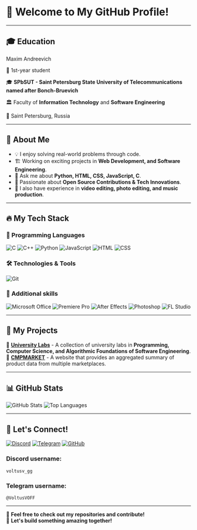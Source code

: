 # 🚀 Welcome to My GitHub Profile!

---

## 🎓 Education

Maxim Andreevich

📅 1st-year student  

🎓 **SPbSUT - Saint Petersburg State University of Telecommunications named after Bonch-Bruevich**  

🏛  Faculty of **Information Technology** and **Software Engineering**  

📍 Saint Petersburg, Russia

---

## 📌 About Me
- 💡 I enjoy solving real-world problems through code.
- 🏗️ Working on exciting projects in **Web Development, and Software Engineering**.
- 💬 Ask me about **Python, HTML, CSS, JavaScript, C**.
- 🎯 Passionate about **Open Source Contributions & Tech Innovations**.
- 🎨 I also have experience in **video editing, photo editing, and music production**.

---

## 🔥 My Tech Stack

### 🚀 Programming Languages
![C](https://img.shields.io/badge/C-A8B9CC?style=for-the-badge&logo=c&logoColor=white)
![C++](https://img.shields.io/badge/C%2B%2B-00599C?style=for-the-badge&logo=c%2B%2B&logoColor=white)
![Python](https://img.shields.io/badge/Python-3776AB?style=for-the-badge&logo=python&logoColor=white)
![JavaScript](https://img.shields.io/badge/JavaScript-F7DF1E?style=for-the-badge&logo=javascript&logoColor=black)
![HTML](https://img.shields.io/badge/HTML-E34F26?style=for-the-badge&logo=html5&logoColor=white)
![CSS](https://img.shields.io/badge/CSS-1572B6?style=for-the-badge&logo=css3&logoColor=white)

### 🛠️ Technologies & Tools
![Git](https://img.shields.io/badge/Git-F05032?style=for-the-badge&logo=git&logoColor=white)

### 🎨 Additional skills
![Microsoft Office](https://img.shields.io/badge/Microsoft%20Office-D83B01?style=for-the-badge&logo=microsoftoffice&logoColor=white)
![Premiere Pro](https://img.shields.io/badge/Adobe%20Premiere%20Pro-9999FF?style=for-the-badge&logo=adobepremierepro&logoColor=white)
![After Effects](https://img.shields.io/badge/Adobe%20After%20Effects-9999FF?style=for-the-badge&logo=adobeaftereffects&logoColor=white)
![Photoshop](https://img.shields.io/badge/Adobe%20Photoshop-31A8FF?style=for-the-badge&logo=adobephotoshop&logoColor=white)
![FL Studio](https://img.shields.io/badge/FL%20Studio-FF7900?style=for-the-badge&logo=flstudio&logoColor=white)

---

## 📌 My Projects
🔹 **[University Labs](#)** - A collection of university labs in **Programming, Computer Science, and Algorithmic Foundations of Software Engineering**.  
🔹 **[CMPMARKET](#)** - A website that provides an aggregated summary of product data from multiple marketplaces.  

---

## 📊 GitHub Stats
![GitHub Stats](https://github-readme-stats.vercel.app/api?username=VoltusV5&show_icons=true&theme=tokyonight)
![Top Languages](https://github-readme-stats.vercel.app/api/top-langs/?username=VoltusV5&layout=compact&theme=tokyonight)

---

## 💬 Let's Connect!
[![Discord](https://img.shields.io/badge/Discord-5865F2?style=for-the-badge&logo=discord&logoColor=white)](https://discord.com/users/455333624318001163)
[![Telegram](https://img.shields.io/badge/Telegram-26A5E4?style=for-the-badge&logo=telegram&logoColor=white)](https://t.me/VoltusVOFF)
[![GitHub](https://img.shields.io/badge/GitHub-181717?style=for-the-badge&logo=github&logoColor=white)](https://github.com/VoltusV5)
###  Discord username:
```
voltusv_gg
```
###  Telegram username:
```
@VoltusVOFF
```
---
🌟 **Feel free to check out my repositories and contribute!**  
🚀 **Let's build something amazing together!**
